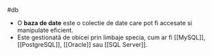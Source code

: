 #db
- O **baza de date**  este o colectie de date care pot fi accesate si manipulate eficient.
 - Este gestionată de obicei prin limbaje specia, cum ar fi [[MySQL]], [[PostgreSQL]], [[Oracle]] sau [[SQL Server]].
